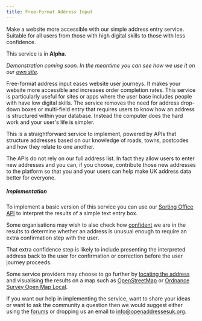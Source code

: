 ```yaml
---
title: Free-Format Address Input
---
```


Make a website more accessible with our simple address entry service. Suitable for all users from those with high digital skills to those with less confidence.

This service is in **Alpha**.

*Demonstration coming soon. In the meantime you can see how we use it on our [own site](/get-involved/add-an-address).*

Free-format address input eases website user journeys. It makes your website more accessible and increases order completion rates. This service is particularly useful for sites or apps where the user base includes people with have low digital skills. The service removes the need for address drop-down boxes or multi-field entry that requires users to know how an address is structured within your database. Instead the computer does the hard work and your user's life is simpler.

This is a straightforward service to implement, powered by APIs that structure addresses based on our knowledge of roads, towns, postcodes and how they relate to one another.

The APIs do not rely on our full address list. In fact they allow users to enter new addresses and you can, if you choose, contribute those new addresses to the platform so that you and your users can help make UK address data better for everyone.

##### Implementation

To implement a basic version of this service you can use our [Sorting Office API](/developers/apis-and-data#sortingoffice) to interpret the results of a simple text entry box.

Some organisations may wish to also check how [confident](/developers/apis-and-data#sortingoffice) we are in the results to determine whether an address is unusual enough to require an extra confirmation step with the user.

That extra confidence step is likely to include presenting the interpreted address back to the user for confirmation or correction before the user journey proceeds.

Some service providers may choose to go further by [locating the address](/services/locate-addresses) and visualising the results on a map such as [OpenStreetMap](http://www.openstreetmap.org/) or [Ordnance Survey Open Map Local](http://www.ordnancesurvey.co.uk/business-and-government/products/os-open-map-local.html).

If you want our help in implementing the service, want to share your ideas or want to ask the community a question then we would suggest either using the [forums](https://github.com/OpenAddressesUK/forum) or dropping us an email to [info@openaddressesuk.org](mailto:info@openaddressesuk.org).